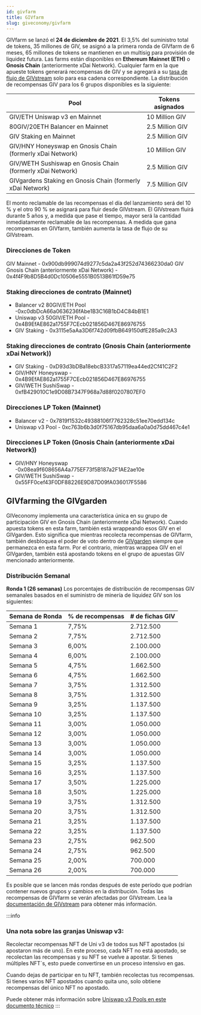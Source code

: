 ```yaml
---
id: givfarm
title: GIVfarm
slug: giveconomy/givfarm
---
```



GIVfarm se lanzó el **24 de diciembre de 2021**. El 3,5% del suministro total de tokens, 35 millones de GIV, se asignó a la primera ronda de GIVfarm de 6 meses, 65 millones de tokens se mantienen en un multisig para provisión de liquidez futura. Las farms están disponibles en **Ethereum Mainnet (ETH)** o **Gnosis Chain** (anteriormente xDai Network). Cualquier farm en la que apueste tokens generará recompensas de GIV y se agregará a su [tasa de flujo de GIVstream](/es/giveconomy/givstream) solo para esa cadena correspondiente. La distribución de recompensas GIV para los 6 grupos disponibles es la siguiente:

| Pool                          | Tokens asignados |
| ----------------------------- | ---------------- |
| GIV/ETH Uniswap v3 en Mainnet | 10 Million GIV   |
|80GIV/20ETH Balancer en Mainnet|2.5 Million GIV|
|GIV Staking en Mainnet|2.5 Million GIV|
|GIV/HNY Honeyswap en Gnosis Chain (formerly xDai Network)|10 Million GIV|
|GIV/WETH Sushiswap en Gnosis Chain (formerly xDai Network)|2.5 Million GIV|
|GIVgardens Staking en Gnosis Chain (formerly xDai Network)|7.5 Million GIV|



El monto reclamable de las recompensas el día del lanzamiento será del 10 % y el otro 90 % se asignará para fluir desde GIVstream. El GIVstream fluirá durante 5 años y, a medida que pase el tiempo, mayor será la cantidad inmediatamente reclamable de las recompensas. A medida que gana recompensas en GIVfarm, también aumenta la tasa de flujo de su GIVstream.

### Direcciones de Token
GIV Mainnet - 0x900db999074d9277c5da2a43f252d74366230da0
GIV Gnosis Chain (anteriormente xDai Network) - 0x4f4F9b8D5B4d0Dc10506e5551B0513B61fD59e75

### Staking direcciones de contrato (Mainnet)
- Balancer v2 80GIV/ETH Pool -0xc0dbDcA66a0636236fAbe1B3C16B1bD4C84bB1E1
- Uniswap v3 50GIV/ETH Pool - 0x4B9EfAE862a1755F7CEcb021856D467E86976755
- GIV Staking  - 0x3115e5aAa3D6f742d09fbB649150dfE285a9c2A3
### Staking direcciones de contrato (Gnosis Chain (anteriormente xDai Network))
- GIV Staking - 0xD93d3bDBa18ebcB3317a57119ea44ed2Cf41C2F2
- GIV/HNY Honeyswap - 0x4B9EfAE862a1755F7CEcb021856D467E86976755
- GIV/WETH SushiSwap -  0xfB429010C1e9D08B7347F968a7d88f0207807EF0

### Direcciones LP Token (Mainnet)
- Balancer v2 - 0x7819f1532c49388106f7762328c51ee70edd134c
- Uniswap v3 Pool - 0xc763b6b3d0f75167db95daa6a0a0d75dd467c4e1
### Direcciones LP Token (Gnosis Chain (anteriormente xDai Network))
- GIV/HNY Honeyswap -0x08ea9f608656A4a775EF73f5B187a2F1AE2ae10e
- GIV/WETH SushiSwap -  0x55FF0cef43F0DF88226E9D87D09fA036017F5586

## GIVfarming the GIVgarden
GIVeconomy implementa una característica única en su grupo de participación GIV en Gnosis Chain (anteriormente xDai Network). Cuando apuesta tokens en esta farm, también está wrappeando esos GIV en el GIVgarden. Esto significa que mientras recolecta recompensas de GIVfarm, también desbloquea el poder de voto dentro de [GIVgarden](https://gardens.1hive.org/#/xdai/garden/0xb25f0ee2d26461e2b5b3d3ddafe197a0da677b98) siempre que permanezca en esta farm. Por el contrario, mientras wrappea GIV en el GIVgarden, también está apostando tokens en el grupo de apuestas GIV mencionado anteriormente.

### Distribución Semanal

**Ronda 1 (26 semanas)** Los porcentajes de distribución de recompensas GIV semanales basados en el suministro de minería de liquidez GIV son los siguientes:

| Semana de Ronda | % de recompensas | # de fichas GIV |
| -------------   | ------------     | ---------------- |
| Semana 1        | 7,75%            | 2.712.500 |
| Semana 2        | 7,75%            | 2.712.500 |
| Semana 3        | 6,00%            | 2.100.000 |
| Semana 4        | 6,00%            | 2.100.000 |
| Semana 5        | 4,75%            | 1.662.500 |
| Semana 6        | 4,75%            | 1.662.500 |
| Semana 7        | 3,75%            | 1.312.500 |
| Semana 8        | 3,75%            | 1.312.500 |
| Semana 9        | 3,25%            | 1.137.500 |
| Semana 10       | 3,25%            | 1.137.500 |
| Semana 11       | 3,00%            | 1.050.000 |
| Semana 12       | 3,00%            | 1.050.000 |
| Semana 13       | 3,00%            | 1.050.000 |
| Semana 14       | 3,00%            | 1.050.000 |
| Semana 15       | 3,25%            | 1.137.500 |
| Semana 16       | 3,25%            | 1.137.500 |
| Semana 17       | 3,50%            | 1.225.000 |
| Semana 18       | 3,50%            | 1.225.000 |
| Semana 19       | 3,75%            | 1.312.500 |
| Semana 20       | 3,75%            | 1.312.500 |
| Semana 21       | 3,25%            | 1.137.500 |
| Semana 22       | 3,25%            | 1.137.500 |
| Semana 23       | 2,75%            | 962.500 |
| Semana 24       | 2,75%            | 962.500 |
| Semana 25       | 2,00%            | 700.000 |
| Semana 26       | 2,00%            | 700.000 |



Es posible que se lancen más rondas después de este período que podrían contener nuevos grupos y cambios en la distribución. Todas las recompensas de GIVfarm se verán afectadas por GIVstream. Lea la [documentación de GIVstream](./givstream) para obtener más información.


:::info
### Una nota sobre las granjas Uniswap v3:
Recolectar recompensas NFT de Uni v3 de todos sus NFT apostados (si apostaron más de uno). En este proceso, cada NFT no está apostado, se recolectan las recompensas y su NFT se vuelve a apostar. Si tienes múltiples NFT´s, esto puede convertirse en un proceso intensivo en gas.

Cuando dejas de participar en tu NFT, también recolectas tus recompensas. Si tienes varios NFT apostados cuando quita uno, solo obtiene recompensas del único NFT no apostado.

Puede obtener más información sobre [Uniswap v3 Pools en este documento técnico](https://uniswap.org/whitepaper-v3.pdf)
:::
